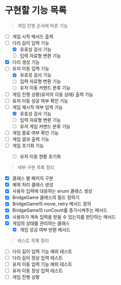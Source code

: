 # 구현할 기능 목록

> 게임 진행 순서에 따른 기능
- [ ] 게임 시작 메서드 출력
- [ ] 다리 길이 입력 기능
  - [x] 유효성 검사 기능
  - [ ] 입력 자료형 변환 기능
- [x] 다리 생성 기능
- [ ] 유저 이동 입력 기능
  - [x] 유효성 검사 기능
  - [ ] 입력 자료형 변환 기능
  - [ ] 유저 이동 커맨드 분류 기능
- [ ] 게임 진행 상황(유저의 이동 상태) 출력 기능
- [ ] 유저 이동 성공 여부 확인 기능
- [ ] 게임 재시작 여부 입력 기능
  - [x] 유효성 검사 기능
  - [ ] 입력 자료형 변환 기능
  - [ ] 유저 게임 커맨드 분류 기능
- [ ] 게임 종료 여부 확인 기능
- [ ] 게임 결과 출력 기능
- [ ] 게임 초기화 기능
  - [ ] 유저 이동 현황 초기화


> 세부 구현 목록 정리
- [x] 클래스 별 패키지 구분
- [x] 예외 처리 클래스 생성
- [x] 사용자 입력에 대응하는 enum 클래스 생성
- [x] BridgeGame 클래스의 필드 정하기
- [x] BridgeGame의 move, retry 메서드 정의
- [x] BridgeGame의 runCount를 증가시켜주는 메서드
- [x] 사용자가 계속 입력을 받을 수 있는지를 판단하는 메서드
- [x] 게임의 상태를 관리하는 클래스
  - [x] 게임 성공 여부 반환 메서드

> 테스트 목록 정리
- [ ] 다리 길이 입력 기능 예외 테스트
- [ ] 다리 길이 정상 입력 테스트
- [ ] 유저 이동 입력 기능 예외 테스트
- [ ] 유저 이동 정상 입력 테스트
- [ ] 게임 진행 상황 